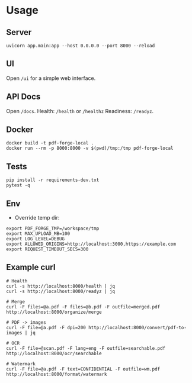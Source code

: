 # Usage

## Server
```
uvicorn app.main:app --host 0.0.0.0 --port 8000 --reload
```

## UI
Open `/ui` for a simple web interface.

## API Docs
Open `/docs`.
Health: `/health` or `/healthz`  Readiness: `/readyz`.

## Docker
```
docker build -t pdf-forge-local .
docker run --rm -p 8000:8000 -v $(pwd)/tmp:/tmp pdf-forge-local
```

## Tests
```
pip install -r requirements-dev.txt
pytest -q
```
## Env
- Override temp dir:
```
export PDF_FORGE_TMP=/workspace/tmp
export MAX_UPLOAD_MB=100
export LOG_LEVEL=DEBUG
export ALLOWED_ORIGINS=http://localhost:3000,https://example.com
export REQUEST_TIMEOUT_SECS=300
```

## Example curl

```
# Health
curl -s http://localhost:8000/health | jq
curl -s http://localhost:8000/readyz | jq

# Merge
curl -F files=@a.pdf -F files=@b.pdf -F outfile=merged.pdf http://localhost:8000/organize/merge

# PDF -> images
curl -F file=@a.pdf -F dpi=200 http://localhost:8000/convert/pdf-to-images | jq

# OCR
curl -F file=@scan.pdf -F lang=eng -F outfile=searchable.pdf http://localhost:8000/ocr/searchable

# Watermark
curl -F file=@a.pdf -F text=CONFIDENTIAL -F outfile=wm.pdf http://localhost:8000/format/watermark
```
